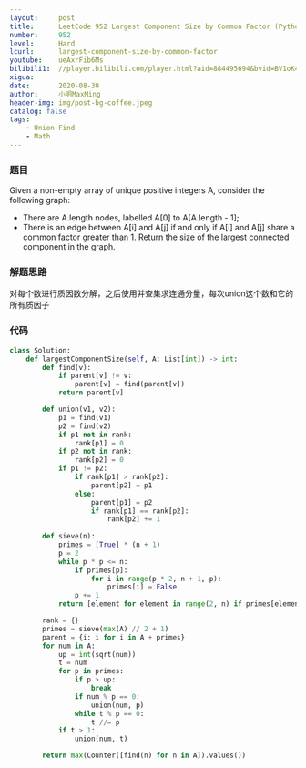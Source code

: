 ```yaml
---
layout:     post
title:      LeetCode 952 Largest Component Size by Common Factor (Python)
number:     952
level:      Hard
lcurl:      largest-component-size-by-common-factor
youtube:    ueAxrFib6Ms
bilibili1:  //player.bilibili.com/player.html?aid=884495694&bvid=BV1oK4y1h7Jt&cid=230570883&page=1
xigua:      
date:       2020-08-30
author:     小明MaxMing
header-img: img/post-bg-coffee.jpeg
catalog: false
tags:
    - Union Find
    - Math
---
```


### 题目

Given a non-empty array of unique positive integers A, consider the following graph:

- There are A.length nodes, labelled A[0] to A[A.length - 1];
- There is an edge between A[i] and A[j] if and only if A[i] and A[j] share a common factor greater than 1.
Return the size of the largest connected component in the graph.

### 解题思路

对每个数进行质因数分解，之后使用并查集求连通分量，每次union这个数和它的所有质因子

### 代码
```python
class Solution:
    def largestComponentSize(self, A: List[int]) -> int:
        def find(v):
            if parent[v] != v:
                parent[v] = find(parent[v])
            return parent[v]

        def union(v1, v2):
            p1 = find(v1)
            p2 = find(v2)
            if p1 not in rank:
                rank[p1] = 0
            if p2 not in rank:
                rank[p2] = 0
            if p1 != p2:
                if rank[p1] > rank[p2]:
                    parent[p2] = p1
                else:
                    parent[p1] = p2
                    if rank[p1] == rank[p2]:
                        rank[p2] += 1
                        
        def sieve(n):
            primes = [True] * (n + 1)
            p = 2
            while p * p <= n:
                if primes[p]:
                    for i in range(p * 2, n + 1, p):
                        primes[i] = False
                p += 1
            return [element for element in range(2, n) if primes[element]]

        rank = {}
        primes = sieve(max(A) // 2 + 1)
        parent = {i: i for i in A + primes}
        for num in A:
            up = int(sqrt(num))
            t = num
            for p in primes:
                if p > up:
                    break
                if num % p == 0:
                    union(num, p)
                while t % p == 0:
                    t //= p
            if t > 1:
                union(num, t)

        return max(Counter([find(n) for n in A]).values())
```
